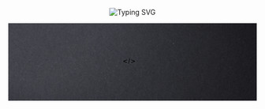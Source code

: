 <p align="center">
  <img src="https://readme-typing-svg.demolab.com?font=Fira+Code&pause=1000&color=F7F7F7&random=false&width=550&lines=Hi%F0%9F%91%8B!+I'm+Ryn" alt="Typing SVG">
</p>


<kbd>
<img src="img/a.jpg">
</kbd>
